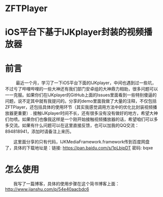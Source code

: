  # ZFTPlayer
iOS平台下基于IJKplayer封装的视频播放器
==================================
前言
===

   &#160; &#160; &#160; &#160;最近一个月，学习了一下iOS平台下面的IJKplayer，中间也遇到过一些坑，不过亏了哔哩哔哩的一些大神还有我们部门安卓组的大神鼎力相助，很多问题可以一一克服。如果你们在IJKplayer的GitHub上面的Issues里面看到一些特别傻逼的问题，说不定其中就有我提问的。分享的demo里面我做了大量的注释，不仅包括ZFTPlayer，还包括具体的使用环节（其实我感觉调用方法中的优化比封装视频播放器更重要）. 接触IJKplayer时间不长，还有很多没有没有做好的地方，希望大神们勿喷。如果你们也像我这样是一个刚开始接触视频播放器的话，希望咱们可以多多交流。如果有什么问题可以在这里直接反馈，也可以加我的QQ交流：894818941，添加时请备注上来历。
   
  &#160; &#160; &#160; &#160;这里面分享的只有代码，IJKMediaFramework.framework传到百度网盘了，具体的下载地址是：链接: https://pan.baidu.com/s/1pLbjpDT 密码: bqxe
 
怎么使用
======

&#160; &#160; &#160; &#160;我写了一篇博客，具体的使用步骤在这个简书博客上面：http://www.jianshu.com/p/54e40aacbdc6


